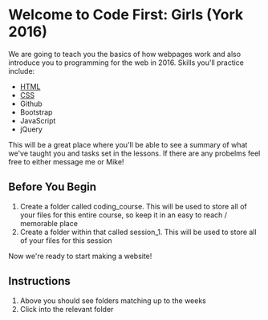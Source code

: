 # Welcome to Code First: Girls (York 2016)

We are going to teach you the basics of how webpages work and also introduce you to programming for the web in 2016.
Skills you'll practice include:
* [HTML](https://github.com/james2406/CodeFirstGirls-York2016/tree/master/1-html%20)
* [CSS](https://github.com/james2406/CodeFirstGirls-York2016/tree/master/2-css)
* Github
* Bootstrap
* JavaScript
* jQuery

This will be a great place where you'll be able to see a summary of what we've taught you and tasks set in the lessons. If there are any probelms feel free to either message me or Mike!

## Before You Begin

1. Create a folder called coding_course. This will be used to store all of your files for this entire course, so keep it in an easy to reach / memorable place
2. Create a folder within that called session_1. This will be used to store all of your files for this session

Now we're ready to start making a website!

## Instructions

1. Above you should see folders matching up to the weeks
2. Click into the relevant folder
